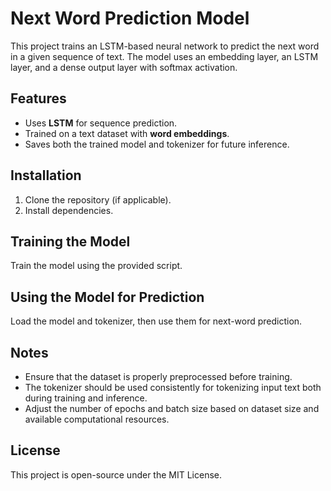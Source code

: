 # Next Word Prediction Model

This project trains an LSTM-based neural network to predict the next word in a given sequence of text. The model uses an embedding layer, an LSTM layer, and a dense output layer with softmax activation.

## Features
- Uses **LSTM** for sequence prediction.
- Trained on a text dataset with **word embeddings**.
- Saves both the trained model and tokenizer for future inference.

## Installation
1. Clone the repository (if applicable).
2. Install dependencies.

## Training the Model
Train the model using the provided script.

## Using the Model for Prediction
Load the model and tokenizer, then use them for next-word prediction.

## Notes
- Ensure that the dataset is properly preprocessed before training.
- The tokenizer should be used consistently for tokenizing input text both during training and inference.
- Adjust the number of epochs and batch size based on dataset size and available computational resources.

## License
This project is open-source under the MIT License.
